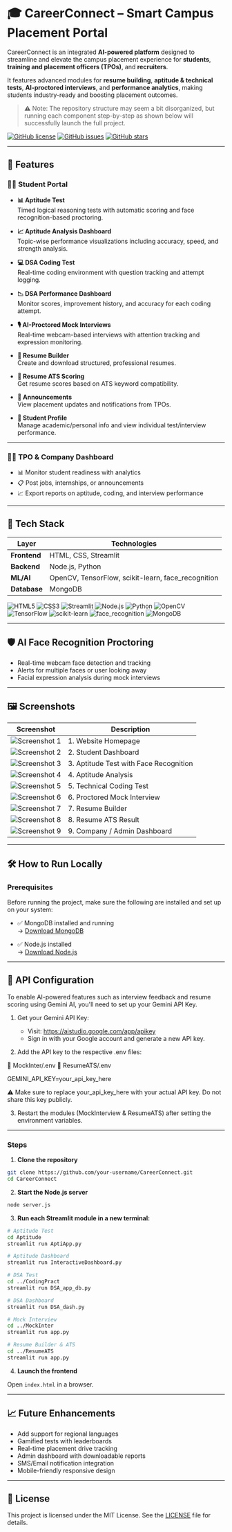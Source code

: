 # 🎓 CareerConnect – Smart Campus Placement Portal

CareerConnect is an integrated **AI-powered platform** designed to streamline and elevate the campus placement experience for **students**, **training and placement officers (TPOs)**, and **recruiters**.

It features advanced modules for **resume building**, **aptitude & technical tests**, **AI-proctored interviews**, and **performance analytics**, making students industry-ready and boosting placement outcomes.

> ⚠️ Note: The repository structure may seem a bit disorganized, but running each component step-by-step as shown below will successfully launch the full project.

[![GitHub license](https://img.shields.io/github/license/xHarshit/CareerConnect-Smart-Campus-Placement-Portal)](https://github.com/xHarshit/CareerConnect-Smart-Campus-Placement-Portal/blob/main/LICENSE)
[![GitHub issues](https://img.shields.io/github/issues/xHarshit/CareerConnect-Smart-Campus-Placement-Portal)](https://github.com/xHarshit/CareerConnect-Smart-Campus-Placement-Portal/issues)
[![GitHub stars](https://img.shields.io/github/stars/xHarshit/CareerConnect-Smart-Campus-Placement-Portal)](https://github.com/xHarshit/CareerConnect-Smart-Campus-Placement-Portal/stargazers)

---

## 🚀 Features

### 👨‍🎓 Student Portal

- **📊 Aptitude Test**  
  Timed logical reasoning tests with automatic scoring and face recognition-based proctoring.

- **📈 Aptitude Analysis Dashboard**  
  Topic-wise performance visualizations including accuracy, speed, and strength analysis.

- **💻 DSA Coding Test**  
  Real-time coding environment with question tracking and attempt logging.

- **📉 DSA Performance Dashboard**  
  Monitor scores, improvement history, and accuracy for each coding attempt.

- **🎙️ AI-Proctored Mock Interviews**  
  Real-time webcam-based interviews with attention tracking and expression monitoring.

- **🧾 Resume Builder**  
  Create and download structured, professional resumes.

- **📄 Resume ATS Scoring**  
  Get resume scores based on ATS keyword compatibility.

- **📢 Announcements**  
  View placement updates and notifications from TPOs.

- **🙍 Student Profile**  
  Manage academic/personal info and view individual test/interview performance.

---

### 🧑‍🏫 TPO & Company Dashboard

- 📊 Monitor student readiness with analytics  
- 📋 Post jobs, internships, or announcements  
- 📈 Export reports on aptitude, coding, and interview performance

---

## 🧠 Tech Stack

| Layer         | Technologies                                           |
|---------------|--------------------------------------------------------|
| **Frontend**  | HTML, CSS, Streamlit                                  |
| **Backend**   | Node.js, Python                                       |
| **ML/AI**     | OpenCV, TensorFlow, scikit-learn, face_recognition    |
| **Database**  | MongoDB                                               |

![HTML5](https://img.shields.io/badge/HTML5-E34F26?style=for-the-badge&logo=html5&logoColor=white)
![CSS3](https://img.shields.io/badge/CSS3-1572B6?style=for-the-badge&logo=css3&logoColor=white)
![Streamlit](https://img.shields.io/badge/Streamlit-FF4B4B?style=for-the-badge&logo=streamlit&logoColor=white)
![Node.js](https://img.shields.io/badge/Node.js-339933?style=for-the-badge&logo=nodedotjs&logoColor=white)
![Python](https://img.shields.io/badge/Python-3776AB?style=for-the-badge&logo=python&logoColor=white)
![OpenCV](https://img.shields.io/badge/OpenCV-5C3EE8?style=for-the-badge&logo=opencv&logoColor=white)
![TensorFlow](https://img.shields.io/badge/TensorFlow-FF6F00?style=for-the-badge&logo=tensorflow&logoColor=white)
![scikit-learn](https://img.shields.io/badge/scikit--learn-F7931E?style=for-the-badge&logo=scikit-learn&logoColor=white)
![face_recognition](https://img.shields.io/badge/Face_Recognition-0A192F?style=for-the-badge&logo=python&logoColor=white)
![MongoDB](https://img.shields.io/badge/MongoDB-4EA94B?style=for-the-badge&logo=mongodb&logoColor=white)

---

## 🛡️ AI Face Recognition Proctoring

- Real-time webcam face detection and tracking  
- Alerts for multiple faces or user looking away  
- Facial expression analysis during mock interviews  

---

## 🖼️ Screenshots

| Screenshot | Description                        |
|------------|------------------------------------|
| ![Screenshot 1](screenshots/homepage.png) | 1. Website Homepage                |
| ![Screenshot 2](screenshots/studentdashboard.png) | 2. Student Dashboard               |
| ![Screenshot 3](screenshots/aptitudetest.png) | 3. Aptitude Test with Face Recognition |
| ![Screenshot 4](screenshots/aptitudeanalysis.png) | 4. Aptitude Analysis               |
| ![Screenshot 5](screenshots/dsatest.png) | 5. Technical Coding Test           |
| ![Screenshot 6](screenshots/mockinterview.png) | 6. Proctored Mock Interview     |
| ![Screenshot 7](screenshots/resumebuilder.png) | 7. Resume Builder                  |
| ![Screenshot 8](screenshots/resumescanner.png) | 8. Resume ATS Result               |
| ![Screenshot 9](screenshots/admindashboard.png) | 9. Company / Admin Dashboard         |

---

## 🛠️ How to Run Locally

### Prerequisites

Before running the project, make sure the following are installed and set up on your system:

- ✅ MongoDB installed and running  
  → [Download MongoDB](https://www.mongodb.com/try/download/community)

- ✅ Node.js installed  
  → [Download Node.js](https://nodejs.org/en/download/)

---

## 🔐 API Configuration

To enable AI-powered features such as interview feedback and resume scoring using Gemini AI, you'll need to set up your Gemini API Key.

1. Get your Gemini API Key:
   - Visit: https://aistudio.google.com/app/apikey
   - Sign in with your Google account and generate a new API key.

2. Add the API key to the respective .env files:

📁 MockInter/.env
📁 ResumeATS/.env

GEMINI_API_KEY=your_api_key_here

⚠️ Make sure to replace your_api_key_here with your actual API key. Do not share this key publicly.

3. Restart the modules (MockInterview & ResumeATS) after setting the environment variables.

---

### Steps

1. **Clone the repository**

```bash
git clone https://github.com/your-username/CareerConnect.git
cd CareerConnect
```

2. **Start the Node.js server**

```bash
node server.js
```

3. **Run each Streamlit module in a new terminal:**

```bash
# Aptitude Test
cd Aptitude
streamlit run AptiApp.py

# Aptitude Dashboard
streamlit run InteractiveDashboard.py

# DSA Test
cd ../CodingPract
streamlit run DSA_app_db.py

# DSA Dashboard
streamlit run DSA_dash.py

# Mock Interview
cd ../MockInter
streamlit run app.py

# Resume Builder & ATS
cd ../ResumeATS
streamlit run app.py
```

4. **Launch the frontend**

Open `index.html` in a browser.

---

## 📈 Future Enhancements

- Add support for regional languages  
- Gamified tests with leaderboards  
- Real-time placement drive tracking  
- Admin dashboard with downloadable reports  
- SMS/Email notification integration  
- Mobile-friendly responsive design  

---

## 🪪 License

This project is licensed under the MIT License. See the [LICENSE](LICENSE) file for details.

